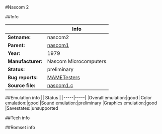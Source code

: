#Nascom 2

##Info

||Info|
|-----|-----|
|**Setname:**|nascom2
|**Parent:**|[nascom1](nascom1.md)
|**Year:**|1979
|**Manufacturer:**|Nascom Microcomputers
|**Status:**|preliminary
|**Bug reports:**|[MAMETesters](http://mametesters.org/view_all_set.php?type=1&temporary=y&search=nascom1.c)
|**Source file:**|[nascom1.c](https://github.com/mamedev/mame/blob/master/src/mess/drivers/nascom1.c)

##Emulation info
|| Status |
|-----|-----|
|Overall emulation:|good
|Color emulation:|good
|Sound emulation:|preliminary
|Graphics emulation:|good
|Savestates:|unsupported

##Tech info

##Romset info

<!--- START OF EDITED COMMENT DO NOT TOUCH TEXT ABOVE-->
